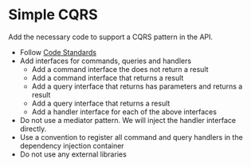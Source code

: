 # Simple CQRS

Add the necessary code to support a CQRS pattern in the API.

- Follow [Code Standards](code_standards.md)
- Add interfaces for commands, queries and handlers
  - Add a command interface the does not return a result
  - Add a command interface that returns a result
  - Add a query interface that returns has parameters and returns a result
  - Add a query interface that returns a result
  - Add a handler interface for each of the above interfaces
- Do not use a mediator pattern. We will inject the handler interface directly.
- Use a convention to register all command and query handlers in the dependency injection container
- Do not use any external libraries
